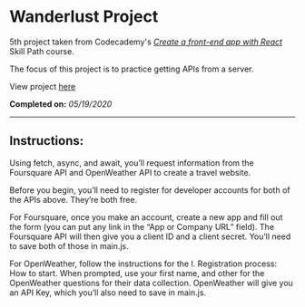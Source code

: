 # Wanderlust Project

5th project taken from Codecademy's _[Create a front-end app with React](https://www.codecademy.com/learn/paths/build-web-apps-with-react)_ Skill Path course.

The focus of this project is to practice getting APIs from a server.

View project [here](http://denzeltl.github.io/wanderlust-project)

**Completed on:** _05/19/2020_

---

## Instructions:

Using fetch, async, and await, you’ll request information from the Foursquare API and OpenWeather API to create a travel website.

Before you begin, you’ll need to register for developer accounts for both of the APIs above. They’re both free.

For Foursquare, once you make an account, create a new app and fill out the form (you can put any link in the “App or Company URL” field). The Foursquare API will then give you a client ID and a client secret. You’ll need to save both of those in main.js.

For OpenWeather, follow the instructions for the I. Registration process: How to start. When prompted, use your first name, and other for the OpenWeather questions for their data collection. OpenWeather will give you an API Key, which you’ll also need to save in main.js.
